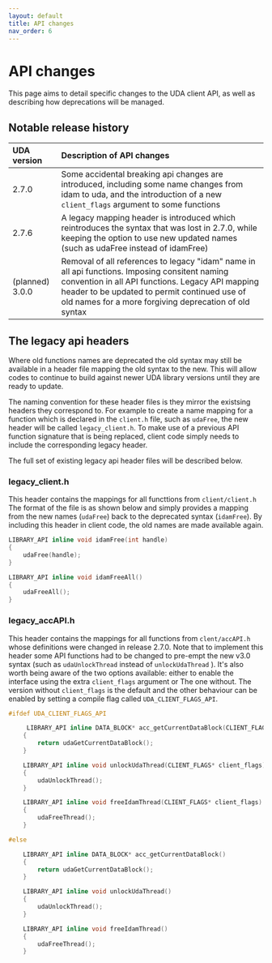 ```yaml
---
layout: default
title: API changes
nav_order: 6
---
```


# API changes

This page aims to detail specific changes to the UDA client API, as well as describing how deprecations will be managed.


## Notable release history

| UDA version | Description of API changes |
|:------------|:---------------------------|
| 2.7.0 | Some accidental breaking api changes are introduced, including some name changes from idam to uda, and the introduction of a new `client_flags` argument to some functions |
| 2.7.6 | A legacy mapping header is introduced which reintroduces the syntax that was lost in 2.7.0, while keeping the option to use new updated names (such as udaFree instead of idamFree) |
| (planned) 3.0.0 | Removal of all references to legacy "idam" name in all api functions. Imposing consitent naming convention in all API functions. Legacy API mapping header to be updated to permit continued use of old names for a more forgiving deprecation of old syntax |


## The legacy api headers

Where old functions names are deprecated the old syntax may still be available in a header file mapping the old syntax to the new. This will allow codes to continue to build against newer UDA library versions until they are ready to update. 

The naming convention for these header files is they mirror the existsing headers they correspond to. For example to create a name mapping for a function which is declared in the `client.h` file, such as `udaFree`, the new header will be called `legacy_client.h`. To make use of a previous API function signature that is being replaced, client code simply needs to include the corresponding legacy header. 

The full set of existing legacy api header files will be described below. 

### legacy_client.h
This header contains the mappings for all functtions from `client/client.h` The format of the file is as shown below and simply provides a mapping from the new names (`udaFree`) back to the deprecated syntax (`idamFree`). By including this header in client code, the old names are made available again.

```c++
LIBRARY_API inline void idamFree(int handle)
{
    udaFree(handle);
}

LIBRARY_API inline void idamFreeAll()
{
    udaFreeAll();
}

```

### legacy_accAPI.h
This header contains the mappings for all functions from `clent/accAPI.h` whose definitions were changed in release 2.7.0. Note that to implement this header some API functions had to be changed to pre-empt the new v3.0 syntax (such as `udaUnlockThread` instead of `unlockUdaThread` ). It's also worth being aware of the two options available: either to enable the interface using the extra `client_flags` argument or The one without. The version without `client_flags` is the default and the other behaviour can be enabled by setting a compile flag called `UDA_CLIENT_FLAGS_API`.

```c++
#ifdef UDA_CLIENT_FLAGS_API

     LIBRARY_API inline DATA_BLOCK* acc_getCurrentDataBlock(CLIENT_FLAGS* client_flags)
    {
        return udaGetCurrentDataBlock();
    }

    LIBRARY_API inline void unlockUdaThread(CLIENT_FLAGS* client_flags)
    {
        udaUnlockThread();
    }

    LIBRARY_API inline void freeIdamThread(CLIENT_FLAGS* client_flags)
    {
        udaFreeThread();
    }

#else

    LIBRARY_API inline DATA_BLOCK* acc_getCurrentDataBlock()
    {
        return udaGetCurrentDataBlock();
    }

    LIBRARY_API inline void unlockUdaThread()
    {
        udaUnlockThread();
    }

    LIBRARY_API inline void freeIdamThread()
    {
        udaFreeThread();
    }
```
